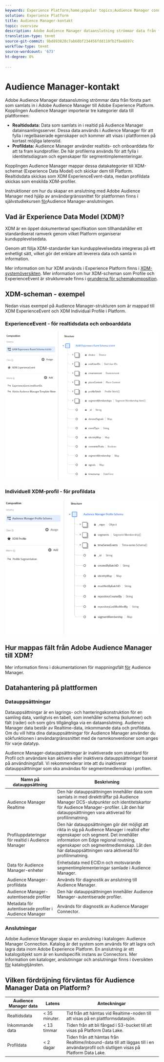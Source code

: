 ```yaml
---
keywords: Experience Platform;home;popular topics;Audience Manager connector;Audience manager;audience manager
solution: Experience Platform
title: Audience Manager-kontakt
topic: overview
description: Adobe Audience Manager dataanslutning strömmar data från första part som samlats in i Adobe Audience Manager till Adobe Experience Platform. Kopplingen Audience Manager importerar tre datakategorier till plattformen.
translation-type: tm+mt
source-git-commit: 9bd893820c7ab60bf234456fdd110fb2fbe6697c
workflow-type: tm+mt
source-wordcount: '673'
ht-degree: 0%

---
```



# Audience Manager-kontakt

Adobe Audience Manager dataanslutning strömmar data från första part som samlats in i Adobe Audience Manager till Adobe Experience Platform. Kopplingen Audience Manager importerar tre kategorier data till plattformen:

- **Realtidsdata:** Data som samlats in i realtid på Audience Manager datainsamlingsserver. Dessa data används i Audience Manager för att fylla i regelbaserade egenskaper och kommer att visas i plattformen på kortast möjliga latenstid.
- **Profildata:** Audience Manager använder realtids- och onboarddata för att ta fram kundprofiler. De här profilerna används för att fylla i identitetsdiagram och egenskaper för segmentimplementeringar.

Kopplingen Audience Manager mappar dessa datakategorier till XDM-schemat (Experience Data Model) och skickar dem till Platform. Realtidsdata skickas som XDM ExperienceEvent-data, medan profildata skickas som enskilda XDM-profiler.

Instruktioner om hur du skapar en anslutning med Adobe Audience Manager med hjälp av användargränssnittet för plattformen finns i självstudiekursen [för](../../tutorials/ui/create/adobe-applications/audience-manager.md)Audience Manager-anslutningen.

## Vad är Experience Data Model (XDM)?

XDM är en öppet dokumenterad specifikation som tillhandahåller ett standardiserat ramverk genom vilket Platform organiserar kundupplevelsedata.

Genom att följa XDM-standarder kan kundupplevelsedata integreras på ett enhetligt sätt, vilket gör det enklare att leverera data och samla in information.

Mer information om hur XDM används i Experience Platform finns i [XDM-systemöversikten](../../../xdm/home.md). Mer information om hur XDM-scheman som Profile och ExperienceEvent är strukturerade finns i [grunderna för schemakomposition](../../../xdm/schema/composition.md).

## XDM-scheman - exempel

Nedan visas exempel på Audience Manager-strukturen som är mappad till XDM ExperienceEvent och XDM Individual Profile i Platform.

### ExperienceEvent - för realtidsdata och onboarddata

![](images/aam-experience-events-for-dcs-and-onboarding-data.png)

### Individuell XDM-profil - för profildata

![](images/aam-profile-xdm-for-profile-data.png)

## Hur mappas fält från Adobe Audience Manager till XDM?

Mer information finns i dokumentationen för mappningsfält [för](./mapping/audience-manager.md) Audience Manager.

## Datahantering på plattformen

### Datauppsättningar

Datauppsättningar är en lagrings- och hanteringskonstruktion för en samling data, vanligtvis en tabell, som innehåller schema (kolumner) och fält (rader) och som görs tillgängliga via en dataanslutning. Audience Manager data består av Realtime-data, inkommande data och profildata. Om du vill hitta dina datauppsättningar för Audience Manager använder du sökfunktionen i användargränssnittet med de namnkonventioner som anges för varje datatyp.

Audience Manager-datauppsättningar är inaktiverade som standard för Profil och användare kan aktivera eller inaktivera datauppsättningar baserat på användningsfall. Vi rekommenderar inte att du inaktiverar datauppsättningar som ska användas för segmentmedlemskap i profilen.

| Namn på datauppsättning | Beskrivning |
| ------------ | ----------- |
| Audience Manager Realtime | Den här datauppsättningen innehåller data som samlats in med direktträffar på Audience Manager DCS-slutpunkter och identitetskartor för Audience Manager-profiler. Låt den här datauppsättningen vara aktiverad för profilinmatning. |
| Profiluppdateringar för realtid i Audience Manager | Den här datauppsättningen gör det möjligt att rikta in sig på Audience Manager i realtid efter egenskaper och segment. Det innehåller information om Edge regional routning, egenskaper och segmentmedlemskap. Låt den här datauppsättningen vara aktiverad för profilinmatning. |
| Data för Audience Manager-enheter | Enhetsdata med ECID:n och motsvarande segmentimplementeringar samlade i Audience Manager. |
| Audience Manager-profildata | Används för diagnostik av anslutning till Audience Manager. |
| Audience Manager-autentiserade profiler | Den här datauppsättningen innehåller Audience Manager-autentiserade profiler. |
| Metadata för autentiserade profiler i Audience Manager | Används för diagnostik av Audience Manager Connector. |

### Anslutningar

Adobe Audience Manager skapar en anslutning i katalogen: Audience Manager Connection. Katalog är det system som används för att lagra och lagra data inom Adobe Experience Platform. En anslutning är ett katalogobjekt som är en kundspecifik instans av Connectors. Mer information om kataloger, anslutningar och anslutningar finns i översikten [för](../../../catalog/home.md) katalogtjänsten.

## Vilken fördröjning förväntas för Audience Manager Data on Platform?

| Audience Manager data | Latens | Anteckningar |
| --- | --- | --- |
| Realtidsdata | &lt; 35 minuter. | Tid från att hämtas vid Realtime-noden till att visas på en plattformsdatasjön. |
| Inkommande data | &lt; 13 timmar | Tiden från att bli fångad i S3-bucket till att visas på Platform Data Lake. |
| Profildata | &lt; 2 dagar | Tiden från att hämtas från Realtime/Inbound-data till att läggas till i en användarprofil och slutligen visas på Platform Data Lake. |